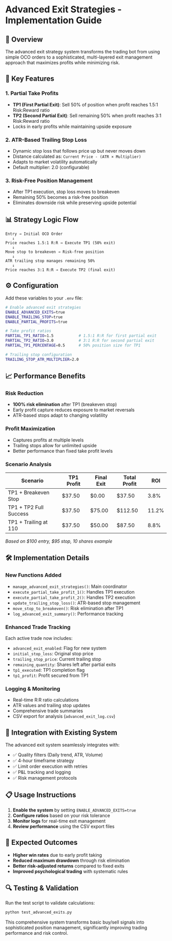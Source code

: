 # Advanced Exit Strategies - Implementation Guide

## 🎯 Overview

The advanced exit strategy system transforms the trading bot from using simple OCO orders to a sophisticated, multi-layered exit management approach that maximizes profits while minimizing risk.

## 🔧 Key Features

### 1. **Partial Take Profits**

- **TP1 (First Partial Exit)**: Sell 50% of position when profit reaches 1.5:1 Risk:Reward ratio
- **TP2 (Second Partial Exit)**: Sell remaining 50% when profit reaches 3:1 Risk:Reward ratio
- Locks in early profits while maintaining upside exposure

### 2. **ATR-Based Trailing Stop Loss**

- Dynamic stop loss that follows price up but never moves down
- Distance calculated as: `Current Price - (ATR × Multiplier)`
- Adapts to market volatility automatically
- Default multiplier: 2.0 (configurable)

### 3. **Risk-Free Position Management**

- After TP1 execution, stop loss moves to breakeven
- Remaining 50% becomes a risk-free position
- Eliminates downside risk while preserving upside potential

## 📊 Strategy Logic Flow

```
Entry → Initial OCO Order
   ↓
Price reaches 1.5:1 R:R → Execute TP1 (50% exit)
   ↓
Move stop to breakeven → Risk-free position
   ↓
ATR trailing stop manages remaining 50%
   ↓
Price reaches 3:1 R:R → Execute TP2 (final exit)
```

## ⚙️ Configuration

Add these variables to your `.env` file:

```bash
# Enable advanced exit strategies
ENABLE_ADVANCED_EXITS=true
ENABLE_TRAILING_STOP=true
ENABLE_PARTIAL_PROFITS=true

# Take profit ratios
PARTIAL_TP1_RATIO=1.5           # 1.5:1 R:R for first partial exit
PARTIAL_TP2_RATIO=3.0           # 3:1 R:R for second partial exit
PARTIAL_TP1_PERCENTAGE=0.5      # 50% position size for TP1

# Trailing stop configuration
TRAILING_STOP_ATR_MULTIPLIER=2.0
```

## 📈 Performance Benefits

### Risk Reduction

- **100% risk elimination** after TP1 (breakeven stop)
- Early profit capture reduces exposure to market reversals
- ATR-based stops adapt to changing volatility

### Profit Maximization

- Captures profits at multiple levels
- Trailing stops allow for unlimited upside
- Better performance than fixed take profit levels

### Scenario Analysis

| Scenario               | TP1 Profit | Final Exit | Total Profit | ROI   |
| ---------------------- | ---------- | ---------- | ------------ | ----- |
| TP1 + Breakeven Stop   | $37.50     | $0.00      | $37.50       | 3.8%  |
| TP1 + TP2 Full Success | $37.50     | $75.00     | $112.50      | 11.2% |
| TP1 + Trailing at 110  | $37.50     | $50.00     | $87.50       | 8.8%  |

_Based on $100 entry, $95 stop, 10 shares example_

## 🛠️ Implementation Details

### New Functions Added

- `manage_advanced_exit_strategies()`: Main coordinator
- `execute_partial_take_profit_1()`: Handles TP1 execution
- `execute_partial_take_profit_2()`: Handles TP2 execution
- `update_trailing_stop_loss()`: ATR-based stop management
- `move_stop_to_breakeven()`: Risk elimination after TP1
- `log_advanced_exit_summary()`: Performance tracking

### Enhanced Trade Tracking

Each active trade now includes:

- `advanced_exit_enabled`: Flag for new system
- `initial_stop_loss`: Original stop price
- `trailing_stop_price`: Current trailing stop
- `remaining_quantity`: Shares left after partial exits
- `tp1_executed`: TP1 completion flag
- `tp1_profit`: Profit secured from TP1

### Logging & Monitoring

- Real-time R:R ratio calculations
- ATR values and trailing stop updates
- Comprehensive trade summaries
- CSV export for analysis (`advanced_exit_log.csv`)

## 🔄 Integration with Existing System

The advanced exit system seamlessly integrates with:

- ✅ Quality filters (Daily trend, ATR, Volume)
- ✅ 4-hour timeframe strategy
- ✅ Limit order execution with retries
- ✅ P&L tracking and logging
- ✅ Risk management protocols

## 📋 Usage Instructions

1. **Enable the system** by setting `ENABLE_ADVANCED_EXITS=true`
2. **Configure ratios** based on your risk tolerance
3. **Monitor logs** for real-time exit management
4. **Review performance** using the CSV export files

## 🎯 Expected Outcomes

- **Higher win rates** due to early profit taking
- **Reduced maximum drawdown** through risk elimination
- **Better risk-adjusted returns** compared to fixed exits
- **Improved psychological trading** with systematic rules

## 🔍 Testing & Validation

Run the test script to validate calculations:

```bash
python test_advanced_exits.py
```

This comprehensive system transforms basic buy/sell signals into sophisticated position management, significantly improving trading performance and risk control.

